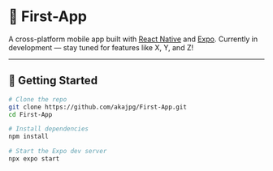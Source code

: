 # 📱 First-App

A cross-platform mobile app built with [React Native](https://reactnative.dev/) and [Expo](https://expo.dev/). Currently in development — stay tuned for features like X, Y, and Z!

---

## 🚀 Getting Started

```bash
# Clone the repo
git clone https://github.com/akajpg/First-App.git
cd First-App

# Install dependencies
npm install

# Start the Expo dev server
npx expo start
